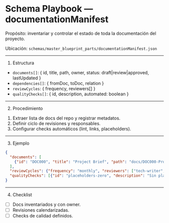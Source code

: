 # Schema Playbook — documentationManifest

Propósito: inventariar y controlar el estado de toda la documentación del proyecto.

Ubicación: `schemas/master_blueprint_parts/documentationManifest.json`

---

1) Estructura
- `documents[]`: { id, title, path, owner, status: draft|review|approved, lastUpdated }
- `dependencies[]`: { fromDoc, toDoc, relation }
- `reviewCycles`: { frequency, reviewers[] }
- `qualityChecks[]`: { id, description, automated: boolean }

---

2) Procedimiento
1. Extraer lista de docs del repo y registrar metadatos.
2. Definir ciclo de revisiones y responsables.
3. Configurar checks automáticos (lint, links, placeholders).

---

3) Ejemplo
```json
{
  "documents": [
    {"id": "DOC000", "title": "Project Brief", "path": "docs/DOC000-ProjectBrief.md", "owner": "pm", "status": "draft", "lastUpdated": "2025-08-01"}
  ],
  "reviewCycles": {"frequency": "monthly", "reviewers": ["tech-writer", "pm"]},
  "qualityChecks": [{"id": "placeholders-zero", "description": "Sin placeholders"}]
}
```

---

4) Checklist
- [ ] Docs inventariados y con owner.
- [ ] Revisiones calendarizadas.
- [ ] Checks de calidad definidos.
